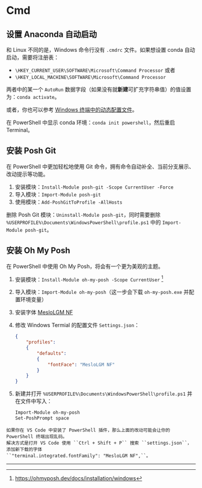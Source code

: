 # Cmd

## 设置 Anaconda 自动启动

和 Linux 不同的是，Windows 命令行没有 ``.cmdrc`` 文件。如果想设置 conda 自动启动，需要将注册表：

- ``\HKEY_CURRENT_USER\SOFTWARE\Microsoft\Command Processor`` 或者
- ``\HKEY_LOCAL_MACHINE\SOFTWARE\Microsoft\Command Processor``

两者中的某一个 ``AutoRun`` 数据字段（如果没有就**新建**可扩充字符串值）的值设置为：``conda activate``。

或者，你也可以参考 [Windows 终端中的动态配置文件](https://docs.microsoft.com/zh-cn/windows/terminal/dynamic-profiles)。

在 PowerShell 中显示 conda 环境：`conda init powershell`，然后重启 Terminal。

## 安装 Posh Git

在 PowerShell 中更加轻松地使用 Git 命令，拥有命令自动补全、当前分支展示、改动提示等功能。

1. 安装模块：`Install-Module posh-git -Scope CurrentUser -Force`
2. 导入模块：`Import-Module posh-git`
3. 使用模块：`Add-PoshGitToProfile -AllHosts`

删除 Posh Git 模块：`Uninstall-Module posh-git`，同时需要删除
`%USERPROFILE%\Documents\WindowsPowerShell\profile.ps1` 中的 `Import-Module posh-git`。

## 安装 Oh My Posh

在 PowerShell 中使用 Oh My Posh，将会有一个更为美观的主题。

1. 安装模块：`Install-Module oh-my-posh -Scope CurrentUser` [^cite_ref-1]
2. 导入模块：`Import-Module oh-my-posh`（这一步会下载 `oh-my-posh.exe` 并配置环境变量）
3. 安装字体 [MesloLGM NF](https://github.com/ryanoasis/nerd-fonts/releases/download/v2.1.0/Meslo.zip)
4. 修改 Windows Termial 的配置文件 `Settings.json`：

    ```json
    {
        "profiles":
        {
            "defaults":
            {
                "fontFace": "MesloLGM NF"
            }
        }
    }
    ```

5. 新建并打开 `%USERPROFILE%\Documents\WindowsPowerShell\profile.ps1` 并在文件中写入：

    ```bash
    Import-Module oh-my-posh
    Set-PoshPrompt space
    ```

```{note}
如果你在 VS Code 中安装了 PowerShell 插件，那么上面的改动可能会让你的 PowerShell 终端出现乱码。
解决方式是打开 VS Code 使用 ``Ctrl + Shift + P`` 搜索 ``settings.json``，添加新下载的字体
``"terminal.integrated.fontFamily": "MesloLGM NF",``。
```

---

[^cite_ref-1]: <https://ohmyposh.dev/docs/installation/windows>
